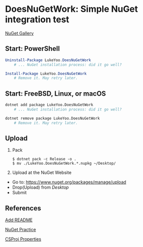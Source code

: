 # DoesNuGetWork: Simple NuGet integration test

[NuGet Gallery](https://www.nuget.org/packages/LukeYoo.DoesNuGetWork)

## Start: PowerShell

```PowerShell
Uninstall-Package LukeYoo.DoesNuGetWork
    # ... NuGet installation process: did it go well?

Install-Package LukeYoo.DoesNuGetWork
    # Remove it. May retry later.
```

## Start: FreeBSD, Linux, or macOS

```sh
dotnet add package LukeYoo.DoesNuGetWork
    # ... NuGet installation process: did it go well?

dotnet remove package LukeYoo.DoesNuGetWork
    # Remove it. May retry later.
```

## Upload

1. Pack
    ```
    $ dotnet pack -c Release -o .
    $ mv ./LukeYoo.DoesNuGetWork.*.nupkg ~/Desktop/
    ```

2. Upload at the NuGet Website
- Go to: https://www.nuget.org/packages/manage/upload
- Drop(Upload) from _Desktop_
- Submit

## References



[Add README](https://devblogs.microsoft.com/nuget/add-a-readme-to-your-nuget-package/#add-a-readme-to-your-package)

[NuGet Practice](https://learn.microsoft.com/en-us/nuget/create-packages/package-authoring-best-practices)

[CSProj Properties](https://learn.microsoft.com/en-us/nuget/reference/msbuild-targets)